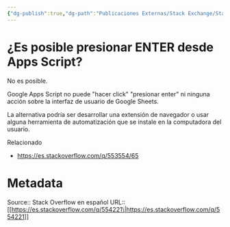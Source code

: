 ```yaml
---
{"dg-publish":true,"dg-path":"Publicaciones Externas/Stack Exchange/Stack Overflow en español/es.stackoverflow.com-554221.md","permalink":"/publicaciones-externas/stack-exchange/stack-overflow-en-espanol/es-stackoverflow-com-554221/","title":"¿Es posible presionar ENTER desde Apps Script?","hide":true,"noteIcon":"\"0\"","created":"2024-04-03T12:49:10.418-06:00","updated":"2024-04-05T16:43:57.975-06:00"}
---
```


# ¿Es posible presionar ENTER desde Apps Script?

No es posible.

Google Apps Script no puede "hacer click" "presionar enter" ni ninguna acción sobre la interfaz de usuario de Google Sheets.

La alternativa podría ser desarrollar una extensión de navegador o usar alguna herramienta de automatización que se instale en la computadora del usuario.

Relacionado

- https://es.stackoverflow.com/q/553554/65

# Metadata
Source:: Stack Overflow en español
URL:: [[https://es.stackoverflow.com/q/554221\|https://es.stackoverflow.com/q/554221]]

